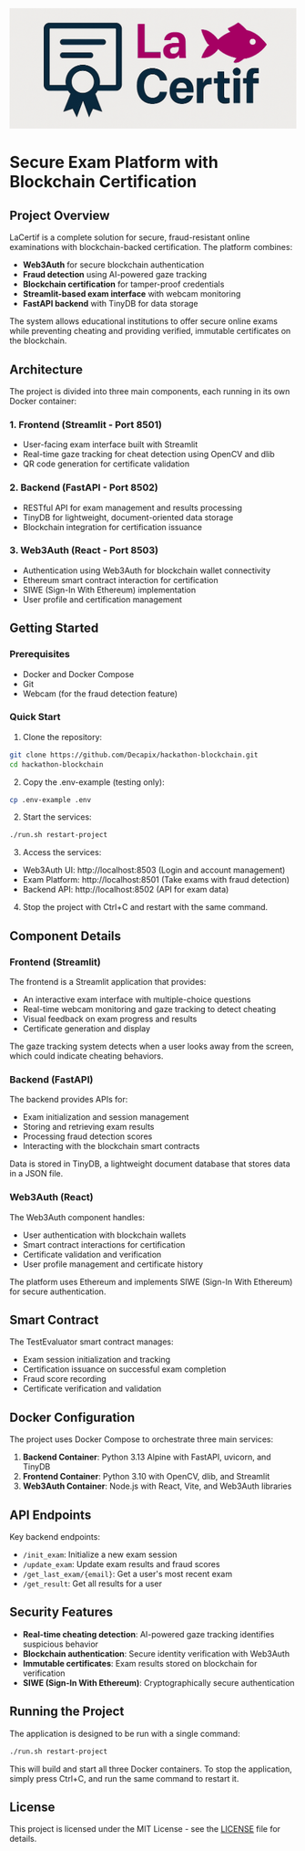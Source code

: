 ![LaCertif Logo](logo.png)
# Secure Exam Platform with Blockchain Certification

## Project Overview

LaCertif is a complete solution for secure, fraud-resistant online examinations with blockchain-backed certification. The platform combines:

- **Web3Auth** for secure blockchain authentication
- **Fraud detection** using AI-powered gaze tracking
- **Blockchain certification** for tamper-proof credentials
- **Streamlit-based exam interface** with webcam monitoring
- **FastAPI backend** with TinyDB for data storage

The system allows educational institutions to offer secure online exams while preventing cheating and providing verified, immutable certificates on the blockchain.

## Architecture

The project is divided into three main components, each running in its own Docker container:

### 1. Frontend (Streamlit - Port 8501)
- User-facing exam interface built with Streamlit
- Real-time gaze tracking for cheat detection using OpenCV and dlib
- QR code generation for certificate validation

### 2. Backend (FastAPI - Port 8502)
- RESTful API for exam management and results processing
- TinyDB for lightweight, document-oriented data storage
- Blockchain integration for certification issuance 

### 3. Web3Auth (React - Port 8503)
- Authentication using Web3Auth for blockchain wallet connectivity
- Ethereum smart contract interaction for certification
- SIWE (Sign-In With Ethereum) implementation
- User profile and certification management

## Getting Started

### Prerequisites
- Docker and Docker Compose
- Git
- Webcam (for the fraud detection feature)

### Quick Start

1. Clone the repository:
```bash
git clone https://github.com/Decapix/hackathon-blockchain.git
cd hackathon-blockchain
```

2. Copy the .env-example (testing only):
```bash
cp .env-example .env
```

2. Start the services:
```bash
./run.sh restart-project
```

3. Access the services:
- Web3Auth UI: http://localhost:8503 (Login and account management)
- Exam Platform: http://localhost:8501 (Take exams with fraud detection)
- Backend API: http://localhost:8502 (API for exam data)

4. Stop the project with Ctrl+C and restart with the same command.

## Component Details

### Frontend (Streamlit)

The frontend is a Streamlit application that provides:
- An interactive exam interface with multiple-choice questions
- Real-time webcam monitoring and gaze tracking to detect cheating
- Visual feedback on exam progress and results
- Certificate generation and display

The gaze tracking system detects when a user looks away from the screen, which could indicate cheating behaviors.

### Backend (FastAPI)

The backend provides APIs for:
- Exam initialization and session management
- Storing and retrieving exam results
- Processing fraud detection scores
- Interacting with the blockchain smart contracts

Data is stored in TinyDB, a lightweight document database that stores data in a JSON file.

### Web3Auth (React)

The Web3Auth component handles:
- User authentication with blockchain wallets
- Smart contract interactions for certification
- Certificate validation and verification
- User profile management and certificate history

The platform uses Ethereum and implements SIWE (Sign-In With Ethereum) for secure authentication.

## Smart Contract

The TestEvaluator smart contract manages:
- Exam session initialization and tracking
- Certification issuance on successful exam completion
- Fraud score recording
- Certificate verification and validation

## Docker Configuration

The project uses Docker Compose to orchestrate three main services:

1. **Backend Container**: Python 3.13 Alpine with FastAPI, uvicorn, and TinyDB
2. **Frontend Container**: Python 3.10 with OpenCV, dlib, and Streamlit
3. **Web3Auth Container**: Node.js with React, Vite, and Web3Auth libraries

## API Endpoints

Key backend endpoints:
- `/init_exam`: Initialize a new exam session
- `/update_exam`: Update exam results and fraud scores
- `/get_last_exam/{email}`: Get a user's most recent exam
- `/get_result`: Get all results for a user

## Security Features

- **Real-time cheating detection**: AI-powered gaze tracking identifies suspicious behavior
- **Blockchain authentication**: Secure identity verification with Web3Auth
- **Immutable certificates**: Exam results stored on blockchain for verification
- **SIWE (Sign-In With Ethereum)**: Cryptographically secure authentication

## Running the Project

The application is designed to be run with a single command:

```bash
./run.sh restart-project
```

This will build and start all three Docker containers. To stop the application, simply press Ctrl+C, and run the same command to restart it.

## License

This project is licensed under the MIT License - see the [LICENSE](./LICENSE) file for details.